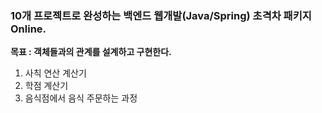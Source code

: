 ### 10개 프로젝트로 완성하는 백엔드 웹개발(Java/Spring) 초격차 패키지 Online.

**목표 : 객체들과의 관계를 설계하고 구현한다.**
1. 사칙 연산 계산기
2. 학점 계산기
3. 음식점에서 음식 주문하는 과정 
